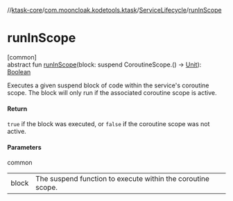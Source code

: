 //[ktask-core](../../../index.md)/[com.mooncloak.kodetools.ktask](../index.md)/[ServiceLifecycle](index.md)/[runInScope](run-in-scope.md)

# runInScope

[common]\
abstract fun [runInScope](run-in-scope.md)(block: suspend CoroutineScope.() -&gt; [Unit](https://kotlinlang.org/api/core/kotlin-stdlib/kotlin/-unit/index.html)): [Boolean](https://kotlinlang.org/api/core/kotlin-stdlib/kotlin/-boolean/index.html)

Executes a given suspend block of code within the service's coroutine scope. The block will only run if the associated coroutine scope is active.

#### Return

`true` if the block was executed, or `false` if the coroutine scope was not active.

#### Parameters

common

| | |
|---|---|
| block | The suspend function to execute within the coroutine scope. |
